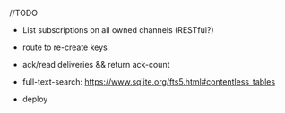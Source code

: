 

//TODO


 - List subscriptions on all owned channels (RESTful?)
 - route to re-create keys
 - ack/read deliveries && return ack-count

 - full-text-search: https://www.sqlite.org/fts5.html#contentless_tables

 - deploy

